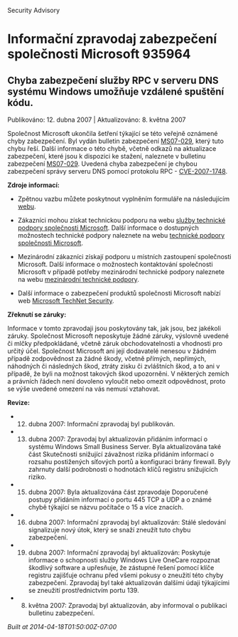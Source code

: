 ﻿---
Title: Informační zpravodaj zabezpečení společnosti Microsoft 935964

TOCTitle: 935964

ms:assetid: 935964

ms:mtpsurl: https://technet.microsoft.com/cs-CZ/library/935964(v=Security.10)

ms:contentKeyID: 61223568

---

Security Advisory

# Informační zpravodaj zabezpečení společnosti Microsoft 935964 #

## Chyba zabezpečení služby RPC v serveru DNS systému Windows umožňuje vzdálené spuštění kódu. ##

Publikováno: 12. dubna 2007 | Aktualizováno: 8. května 2007

Společnost Microsoft ukončila šetření týkající se této veřejně oznámené chyby zabezpečení. Byl vydán bulletin zabezpečení [MS07-029](http://technet.microsoft.com/security/bulletin/ms07-028), který tuto chybu řeší. Další informace o této chybě, včetně odkazů na aktualizace zabezpečení, které jsou k dispozici ke stažení, naleznete v bulletinu zabezpečení [MS07-029](http://technet.microsoft.com/security/bulletin/ms07-029). Uvedená chyba zabezpečení je chybou zabezpečení správy serveru DNS pomocí protokolu RPC - [CVE-2007-1748](http://www.cve.mitre.org/cgi-bin/cvename.cgi?name=cve-2007-1748).

**Zdroje informací:**

* Zpětnou vazbu můžete poskytnout vyplněním formuláře na následujícím [webu](https://support.microsoft.com/common/survey.aspx?scid=sw;en;1257&amp;amp;showpage=1&amp;amp;ws=technet&amp;amp;sd=tech).

* Zákazníci mohou získat technickou podporu na webu [služby technické podpory společnosti Microsoft](http://go.microsoft.com/fwlink/?linkid=21131). Další informace o dostupných možnostech technické podpory naleznete na webu [technické podpory společnosti Microsoft](http://support.microsoft.com/).

* Mezinárodní zákazníci získají podporu u místních zastoupení společnosti Microsoft. Další informace o možnostech kontaktování společnosti Microsoft v případě potřeby mezinárodní technické podpory naleznete na webu [mezinárodní technické podpory](http://go.microsoft.com/fwlink/?linkid=21155).

* Další informace o zabezpečení produktů společnosti Microsoft nabízí web [Microsoft TechNet Security](http://go.microsoft.com/fwlink/?linkid=21132).

**Zřeknutí se záruky:**

Informace v tomto zpravodaji jsou poskytovány tak, jak jsou, bez jakékoli záruky. Společnost Microsoft neposkytuje žádné záruky, výslovně uvedené či mlčky předpokládané, včetně záruk obchodovatelnosti a vhodnosti pro určitý účel. Společnost Microsoft ani její dodavatelé nenesou v žádném případě zodpovědnost za žádné škody, včetně přímých, nepřímých, náhodných či následných škod, ztráty zisku či zvláštních škod, a to ani v případě, že byli na možnost takových škod upozorněni. V některých zemích a právních řádech není dovoleno vyloučit nebo omezit odpovědnost, proto se výše uvedené omezení na vás nemusí vztahovat.

**Revize:**

* 12. dubna 2007: Informační zpravodaj byl publikován.

* 13. dubna 2007: Zpravodaj byl aktualizován přidáním informací o systému Windows Small Business Server. Byla aktualizována také část Skutečnosti snižující závažnost rizika přidáním informací o rozsahu postižených síťových portů a konfiguraci brány firewall. Byly zahrnuty další podrobnosti o hodnotách klíčů registru snižujících riziko.

* 15. dubna 2007: Byla aktualizována část zpravodaje Doporučené postupy přidáním informací o portu 445 TCP a UDP a o známé chybě týkající se názvu počítače o 15 a více znacích.

* 16. dubna 2007: Informační zpravodaj byl aktualizován: Stálé sledování signalizuje nový útok, který se snaží zneužít tuto chybu zabezpečení.

* 19. dubna 2007: Informační zpravodaj byl aktualizován: Poskytuje informace o schopnosti služby Windows Live OneCare rozpoznat škodlivý software a upřesňuje, že zástupné řešení pomocí klíče registru zajišťuje ochranu před všemi pokusy o zneužití této chyby zabezpečení. Zpravodaj byl také aktualizován dalšími údaji týkajícími se zneužití prostřednictvím portu 139.

* 8. května 2007: Zpravodaj byl aktualizován, aby informoval o publikaci bulletinu zabezpečení.

*Built at 2014-04-18T01:50:00Z-07:00*


